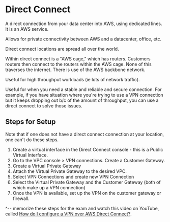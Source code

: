 # Direct Connect

A direct connection from your data center into AWS, using dedicated lines. It is an AWS service. 

Allows for private connectivity between AWS and a datacenter, office, etc. 

Direct connect locations are spread all over the world. 

Within direct connect is a "AWS cage," which has routers. Customers routers then connect to the routers within the AWS cage. None of this traverses the internet. There is use of the AWS backbone network. 

Useful for high throughput workloads (ie lots of network traffic). 

Useful for when you need a stable and reliable and secure connection. For example, if you have situation where you're trying to use a VPN connection but it keeps dropping out b/c of the amount of throughput, you can use a direct connect to solve those issues. 

## Steps for Setup

Note that if one does not have a direct connect connection at your location, one can't do these steps. 

1. Create a virtual interface in the Direct Connect console - this is a Public Virtual Interface.
2. Go to the VPC console > VPN connections. Create a Customer Gateway.
3. Create a Virtual Private Gateway
4. Attach the Virtual Private Gateway to the desired VPC.
5. Select VPN Connections and create new VPN Connection
6. Select the Virtual Private Gateway and the Customer Gateway (both of which make up a VPN connection)
7. Once the VPN is available, set up the VPN on the customer gateway or firewall.

^-- memorize these steps for the exam and watch this video on YouTube, called [How do I configure a VPN over AWS Direct Connect?](https://www.youtube.com/watch?v=dhpTTT6V1So). 